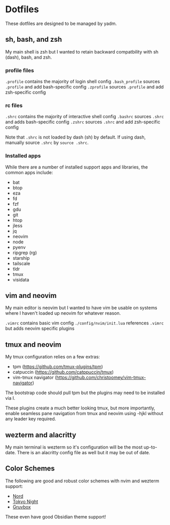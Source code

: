 # Dotfiles

These dotfiles are designed to be managed by yadm.

## sh, bash, and zsh

My main shell is zsh but I wanted to retain backward compatbility with sh
(dash), bash, and zsh.

### profile files

`.profile` contains the majority of login shell config
`.bash_profile` sources `.profile` and add bash-specific config
`.zprofile` sources `.profile` and add zsh-specific config

### rc files

`.shrc` contains the majority of interactive shell config
`.bashrc` sources `.shrc` and adds bash-specific config
`.zshrc` sources `.shrc` and add zsh-specific config

Note that `.shrc` is not loaded by dash (sh) by default. If using dash, manually
source `.shrc` by `source .shrc`.

### Installed apps

While there are a number of installed support apps and libraries, the common
apps include:

- bat
- btop
- eza
- fd
- fzf
- gdu
- git
- htop
- jless
- jq
- neovim
- node
- pyenv
- ripgrep (rg)
- starship
- tailscale
- tldr
- tmux
- visidata

## vim and neovim

My main editor is neovim but I wanted to have vim be usable on systems where I
haven't loaded up neovim for whatever reason.

`.vimrc` contains basic vim config
`./config/nvim/init.lua` references `.vimrc` but adds neovim specific plugins

## tmux and neovim

My tmux configuration relies on a few extras:

- tpm (https://github.com/tmux-plugins/tpm)
- catpuccin (https://github.com/catppuccin/tmux)
- vim-tmux navigator (https://github.com/christoomey/vim-tmux-navigator)

The bootstrap code should pull tpm but the plugins may need to be installed
via <leader>I. 

These plugins create a much better looking tmux, but more importantly,
enable seamless pane navigation from tmux and neovim using <ctrl>-hjkl
without any leader key required.

## wezterm and alacritty

My main terminal is wezterm so it's configuration will be the most up-to-date.
There is an alacritty config file as well but it may be out of date.

## Color Schemes

The following are good and robust color schemes with nvim and wezterm support:

- [Nord](https://www.nordtheme.com/ports/vim)
- [Tokyo Night](https://github.com/folke/tokyonight.nvim)
- [Gruvbox](https://github.com/ellisonleao/gruvbox.nvim)

These even have good Obsidian theme support!

